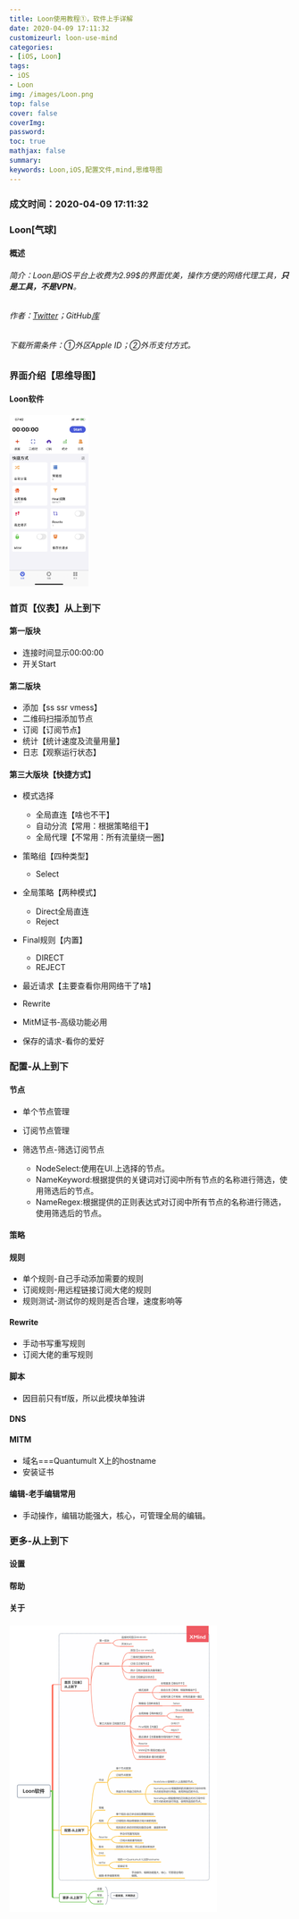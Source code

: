```yaml
---
title: Loon使用教程①，软件上手详解
date: 2020-04-09 17:11:32
customizeurl: loon-use-mind
categories:
- [iOS, Loon]
tags:
- iOS
- Loon
img: /images/Loon.png
top: false
cover: false
coverImg: 
password: 
toc: true
mathjax: false
summary: 
keywords: Loon,iOS,配置文件,mind,思维导图
---
```


### 成文时间：2020-04-09 17:11:32

### Loon[气球]

#### 概述

###### 简介：Loon是iOS平台上收费为2.99$的界面优美，操作方便的网络代理工具，***只是工具，不是VPN***。

###### 作者：[Twitter](https://twitter.com/loon0x00)；GitHub[库](https://github.com/Loon0x00/LoonManual)

###### 下载所需条件：①外区Apple ID；②外币支付方式。

### 界面介绍【思维导图】

#### Loon软件

<img src="/images/1987264126.png" style="zoom: 30%;" />

### 首页【仪表】从上到下

#### 第一版块

- 连接时间显示00:00:00
- 开关Start

#### 第二版块

- 添加【ss ssr vmess】
- 二维码扫描添加节点
- 订阅【订阅节点】
- 统计【统计速度及流量用量】
- 日志【观察运行状态】

#### 第三大版块【快捷方式】

- 模式选择

  - 全局直连【啥也不干】
  - 自动分流【常用：根据策略组干】
  - 全局代理【不常用：所有流量绕一圈】

- 策略组【四种类型】

  - Select

- 全局策略【两种模式】

  - Direct全局直连
  - Reject

- Final规则【内置】

  - DIRECT
  - REJECT

- 最近请求【主要查看你用网络干了啥】
- Rewrite
- MitM证书-高级功能必用
- 保存的请求-看你的爱好

### 配置-从上到下

#### 节点

- 单个节点管理
- 订阅节点管理
- 筛选节点-筛选订阅节点

  - NodeSelect:使用在UI.上选择的节点。
  - NameKeyword:根据提供的关键词对订阅中所有节点的名称进行筛选，使用筛选后的节点。
  - NameRegex:根据提供的正则表达式对订阅中所有节点的名称进行筛选，使用筛选后的节点。

#### 策略

#### 规则

- 单个规则-自己手动添加需要的规则
- 订阅规则-用远程链接订阅大佬的规则
- 规则测试-测试你的规则是否合理，速度影响等

#### Rewrite

- 手动书写重写规则
- 订阅大佬的重写规则

#### 脚本

- 因目前只有tf版，所以此模块单独讲

#### DNS

#### MITM

- 域名===Quantumult X上的hostname
- 安装证书

#### 编辑-老手编辑常用

- 手动操作，编辑功能强大，核心，可管理全局的编辑。

### 更多-从上到下

#### 设置

#### 帮助

#### 关于

### <img src="/images/1987264127.png" style="zoom: 50%;" />